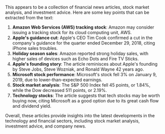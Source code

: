 This appears to be a collection of financial news articles, stock market analysis, and investment advice. Here are some key points that can be extracted from the text:

1. **Amazon Web Services (AWS) tracking stock**: Amazon may consider issuing a tracking stock for its cloud computing unit, AWS.
2. **Apple's guidance cut**: Apple's CEO Tim Cook confirmed a cut in the company's guidance for the quarter ended December 29, 2018, citing iPhone sales troubles.
3. **Holiday season sales**: Amazon reported strong holiday sales, with higher sales of devices such as Echo Dots and Fire TV Sticks.
4. **Apple's founding story**: The article reminisces about Apple's founding by Steve Jobs, Steve Wozniak, and Ronald Wayne 42 years ago.
5. **Microsoft stock performance**: Microsoft's stock fell 3% on January 9, 2019, due to lower-than-expected earnings.
6. **Stock market analysis**: The S&P 500 Index fell 45 points, or 1.84%, while the Dow decreased 511 points, or 2.19%.
7. **Technology stocks**: The article suggests that tech stocks may be worth buying now, citing Microsoft as a good option due to its great cash flow and dividend yield.

Overall, these articles provide insights into the latest developments in the technology and financial sectors, including stock market analysis, investment advice, and company news.